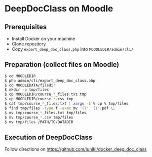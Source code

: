 # DeepDocClass on Moodle


## Prerequisites

* Install Docker on your machine
* Clone repository
* Copy `export_deep_doc_class.php` into `MOODLEDIR/admin/cli/`

## Preparation (collect files on Moodle)
```bash
$ cd MOODLEDIR
$ php admin/cli/export_deep_doc_class.php
$ cd MOODLEDATA/filedir
$ mkdir -p tmp/files
$ cp MOODLEDIR/course_*_files.txt tmp
$ cp MOODLEDIR/course_*.csv tmp
$ cat tmp/course_*_files.txt | xargs -I % cp % tmp/files
$ find tmp/files -type f -exec mv '{}' '{}'.pdf \;
$ mv tmp/course_*_files.txt tmp/files
$ mv tmp/course_*.csv tmp/files
$ mv tmp/files /PATH/TO/DATADIR
```

## Execution of DeepDocClass

Follow directions on https://github.com/luniki/docker_deep_doc_class
